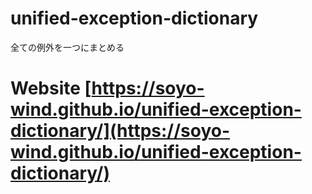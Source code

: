 # unified-exception-dictionary
全ての例外を一つにまとめる

# Website [https://soyo-wind.github.io/unified-exception-dictionary/](https://soyo-wind.github.io/unified-exception-dictionary/)
